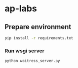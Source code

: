 # ap-labs

## Prepare environment

```bash
pip install -r requirements.txt
```

### Run wsgi server

```bash
python waitress_server.py
```